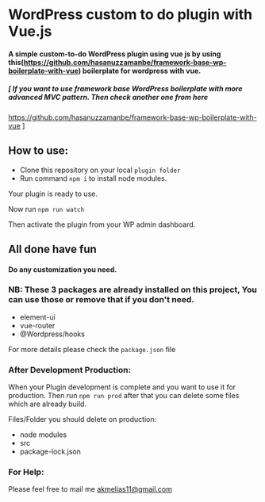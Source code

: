 # WordPress custom to do plugin with Vue.js

#### A simple  custom-to-do WordPress plugin using vue js by using this(https://github.com/hasanuzzamanbe/framework-base-wp-boilerplate-with-vue) boilerplate for wordpress with vue.

##### [ If you want to use framework base WordPress boilerplate with more advanced MVC pattern. Then check another one from here
https://github.com/hasanuzzamanbe/framework-base-wp-boilerplate-with-vue ]

## How to use:

* Clone this repository on your local `plugin folder`
* Run command `npm i` to install node modules.

Your plugin is ready to use.

Now run `npm run watch`

Then activate the plugin from your WP admin dashboard.

## All done have fun

#### Do any customization you need.

 ### NB: These 3 packages are already installed on this project, You can use those or remove that if you don't need.
 * element-ui
 * vue-router
 * @Wordpress/hooks
 
 For more details please check the `package.json` file
 
 ### After Development Production:
 When your Plugin development is complete and you want to use it for production. Then run `npm run prod` after that you can delete some files which are already build.
 
 Files/Folder you should delete on production:
 * node modules 
 * src
 * package-lock.json
 
 ### For Help:
 Please feel free to mail me <a href="mailto:akmelias11@gmail.com">akmelias11@gmail.com</a>
